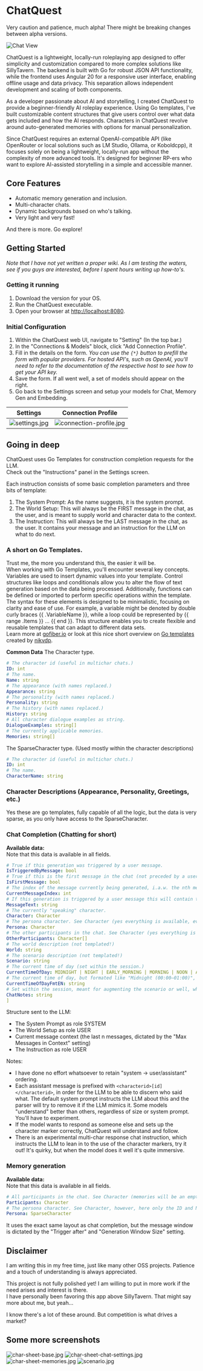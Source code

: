 # ChatQuest

Very caution and patience, much alpha!
There might be breaking changes between alpha versions.

![Chat View](images/chat-view.jpg "Chat View")

ChatQuest is a lightweight, locally-run roleplaying app designed to offer simplicity and customization compared to more complex solutions like SillyTavern. The backend is built with Go for robust JSON API functionality, while the frontend uses Angular 20 for a responsive user interface, enabling offline usage and data privacy. This separation allows independent development and scaling of both components.

As a developer passionate about AI and storytelling, I created ChatQuest to provide a beginner-friendly AI roleplay experience. Using Go templates, I've built customizable content structures that give users control over what data gets included and how the AI responds. Characters in ChatQuest revolve around auto-generated memories with options for manual personalization.

Since ChatQuest requires an external OpenAI-compatible API (like OpenRouter or local solutions such as LM Studio, Ollama, or Koboldcpp), it focuses solely on being a lightweight, locally-run app without the complexity of more advanced tools. It's designed for beginner RP-ers who want to explore AI-assisted storytelling in a simple and accessible manner.

## Core Features

* Automatic memory generation and inclusion.
* Multi-character chats.
* Dynamic backgrounds based on who's talking.
* Very light and very fast!

And there is more. Go explore!

## Getting Started

_Note that I have not yet written a proper wiki. As I am testing the waters, see if you guys are interested, before I spent hours writing up how-to's._

### Getting it running

1. Download the version for your OS.
2. Run the ChatQuest executable.
3. Open your browser at [http://localhost:8080](http://localhost:8080).

### Initial Configuration

1. Within the ChatQuest web UI, navigate to "Setting" (In the top bar.)
2. In the "Connections & Models" block, click "Add Connection Profile".
3. Fill in the details on the form.
   _You can use the `{*}` button to prefill the form with popular providers._
   _For hosted API's, such as OpenAI, you'll need to refer to the documentation of the respective host to see how to get your API key._
4. Save the form. If all went well, a set of models should appear on the right.
5. Go back to the Settings screen and setup your models for Chat, Memory Gen and Embedding.

|               Settings               |                    Connection Profile                    |
|:------------------------------------:|:--------------------------------------------------------:|
| ![settings.jpg](images/settings.jpg) | ![connection-profile.jpg](images/connection-profile.jpg) |

## Going in deep

ChatQuest uses Go Templates for construction completion requests for the LLM.  
Check out the "Instructions" panel in the Settings screen.

Each instruction consists of some basic completion parameters and three bits of template:

1. The System Prompt: As the name suggests, it is the system prompt.
2. The World Setup: This will always be the FIRST message in the chat, as the user, and is meant to supply world and character data to the context.
3. The Instruction: This will always be the LAST message in the chat, as the user. It contains your message and an instruction for the LLM on what to do next.

### A short on Go Templates.

Trust me, the more you understand this, the easier it will be.  
When working with Go Templates, you'll encounter several key concepts. Variables are used to insert dynamic values into your template. Control structures like loops and conditionals allow you to alter the flow of text generation based on the data being processed. Additionally, functions can be defined or imported to perform specific operations within the template. The syntax for these elements is designed to be minimalistic, focusing on clarity and ease of use. For example, a variable might be denoted by double curly braces {{ .VariableName }}, while a loop could be represented by {{ range .Items }} ... {{ end }}. This structure enables you to create flexible and reusable templates that can adapt to different data sets.  
Learn more at [gofiber.io](https://docs.gofiber.io/template/html/TEMPLATES_CHEATSHEET/#table-of-contents) or look at this nice short overview on [Go templates](https://gist.github.com/nikvdp/d646e0c25874b2c8aff31cc962d5e9ef#file-golang-templates-md) created by [nikvdp](https://gist.github.com/nikvdp).

**Common Data**
The Character type.

```yaml
# The character id (useful in multichar chats.)
ID: int
# The name.
Name: string
# The appearance (with names replaced.)
Appearance: string
# The personality (with names replaced.)
Personality: string
# The history (with names replaced.)
History: string
# All character dialogue examples as string.
DialogueExamples: string[]
# The currently applicable memories.
Memories: string[]
```

The SparseCharacter type. (Used mostly within the character descriptions)

```yaml
# The character id (useful in multichar chats.)
ID: int
# The name.
CharacterName: string
```

### Character Descriptions (Appearance, Personality, Greetings, etc.)

Yes these are go templates, fully capable of all the logic, but the data is very sparse, as you only have access to the SparseCharacter.

### Chat Completion (Chatting for short)

**Available data:**  
Note that this data is available in all fields.

```yaml
# True if this generation was triggered by a user message.
IsTriggeredByMessage: bool
# True if this is the first message in the chat (not preceded by a user message).
IsFirstMessage: bool
# The index of the message currently being generated, i.a.w. the nth message in the chat, starting at 0.
CurrentMessageIndex: int
# If this generation is triggered by a user message this will contain the text, else an empty string.
MessageText: string
# The currently "speaking" character.
Character: Character
# The persona character. See Character (yes everything is available, even memories!)
Persona: Character
# The other participants in the chat. See Character (yes everything is available, even memories!)
OtherParticipants: Character[]
# The world description (not templated!)
World: string
# The scenario description (not templated!)
Scenario: string
# The current time of day (set within the session.)
CurrentTimeOfDay: MIDNIGHT | NIGHT | EARLY_MORNING | MORNING | NOON | AFTERNOON | EVENING | LATE_NIGHT | REAL_TIME
# The current time of day, but formated like "Midnight (00:00–01:00)", REAL_TIME is formatted as "15:04". 
CurrentTimeOfDayFmtEN: string
# Set within the session, meant for augmenting the scenario or well, whatever you want it to be.
ChatNotes: string
]
```

Structure sent to the LLM:

- The System Prompt as role SYSTEM
- The World Setup as role USER
- Current message context (the last n messages, dictated by the "Max Messages in Context" setting)
- The Instruction as role USER

Notes:

- I have done no effort whatsoever to retain "system -> user/assistant" ordering.
- Each assistant message is prefixed with `<characterid>[id]</characterid>`, in order for the LLM to be able to discern who said what.
  The default system prompt instructs the LLM about this and the parser will try to remove it if the LLM mimics it.
  Some models "understand" better than others, regardless of size or system prompt. You'll have to experiment.
- If the model wants to respond as someone else and sets up the character marker correctly, ChatQuest will understand and follow.
- There is an experimental multi-char response chat instruction, which instructs the LLM to lean in to the use of the character markers, try it out!
  It's quirky, but when the model does it well it's quite immersive.

### Memory generation

**Available data:**  
Note that this data is available in all fields.

```yaml
# All participants in the chat. See Character (memories will be an empty list!)
Participants: Character
# The persona character. See Character, however, here only the ID and Name are set. 
Persona: SparseCharacter
```

It uses the exact same layout as chat completion, but the message window is dictated by the "Trigger after" and "Generation Window Size" setting.

## Disclaimer

I am writing this in my free time, just like many other OSS projects. Patience and a touch of understanding is always appreciated.

This project is not fully polished yet! I am willing to put in more work if the need arises and interest is there.  
I have personally been favoring this app above SillyTavern. That might say more about me, but yeah...

I know there's a lot of these around. But competition is what drives a market?

## Some more screenshots

![char-sheet-base.jpg](images/char-sheet-base.jpg)
![char-sheet-chat-settings.jpg](images/char-sheet-chat-settings.jpg)
![char-sheet-memories.jpg](images/char-sheet-memories.jpg)
![scenario.jpg](images/scenario.jpg)
